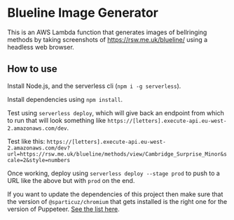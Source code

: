 # Blueline Image Generator
This is an AWS Lambda function that generates images of bellringing methods by
taking screenshots of https://rsw.me.uk/blueline/ using a headless web browser.

## How to use
Install Node.js, and the serverless cli (`npm i -g serverless`).

Install dependencies using `npm install`.

Test using `serverless deploy`, which will give back an endpoint from which to run
that will look something like `https://[letters].execute-api.eu-west-2.amazonaws.com/dev`.

Test like this: `https://[letters].execute-api.eu-west-2.amazonaws.com/dev?url=https://rsw.me.uk/blueline/methods/view/Cambridge_Surprise_Minor&scale=2&style=numbers`

Once working, deploy using `serverless deploy --stage prod` to push to a URL like
the above but with `prod` on the end.

If you want to update the dependencies of this project then make sure that the
version of `@sparticuz/chromium` that gets installed is the right one for the
version of Puppeteer. [See the list here](https://pptr.dev/supported-browsers).
